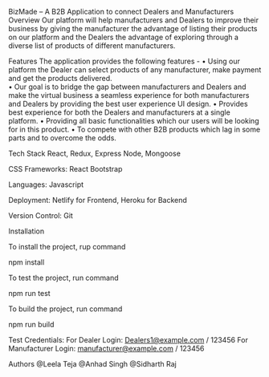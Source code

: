 BizMade – A B2B Application to connect Dealers and Manufacturers
Overview
Our platform will help manufacturers and Dealers to improve their business by giving the manufacturer the advantage of listing their products on our platform and the Dealers the advantage of exploring through a diverse list of products of different manufacturers.

Features
The application provides the following features -
•	Using our platform the Dealer can select products of any manufacturer, make payment and get the products delivered.  
•	Our goal is to bridge the gap between manufacturers and Dealers and make the virtual business a seamless experience for both manufacturers and Dealers by providing the best user experience UI design.
•	Provides best experience for both the Dealers and manufacturers at a single platform.
•	Providing all basic functionalities which our users will be looking for in this product.
•	To compete with other B2B products which lag in some parts and to overcome the odds.

Tech Stack
React, Redux, Express Node, Mongoose

CSS Frameworks: React Bootstrap

Languages: Javascript

Deployment: Netlify for Frontend, Heroku for Backend

Version Control: Git

Installation

To install the project, rup command

  npm install
  
To test the project, run command

  npm run test
  
To build the project, run command

  npm run build

Test Credentials:
For Dealer Login: Dealers1@example.com / 123456
For Manufacturer Login: manufacturer@example.com / 123456

Authors
@Leela Teja
@Anhad Singh
@Sidharth Raj
